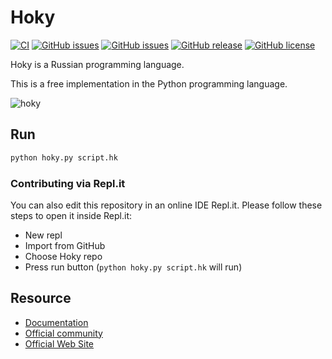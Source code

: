 # Hoky

[![CI](https://github.com/grostbite/Hoky/actions/workflows/ci.yml/badge.svg)](https://github.com/grostbite/Hoky/actions/workflows/ci.yml) [![GitHub issues](https://img.shields.io/github/issues/grostbite/Hoky.svg)](https://github.com/grostbite/Hoky/issues) [![GitHub issues](https://img.shields.io/github/issues-closed/grostbite/Hoky.svg)](https://github.com/grostbite/Hoky/issues?q=is%3Aissue+is%3Aclosed) [![GitHub release](https://img.shields.io/github/release/grostbite/Hoky.svg)](https://GitHub.com/grostbite/Hoky/releases/) [![GitHub license](https://img.shields.io/github/license/grostbite/Hoky.svg)](https://github.com/grostbite/Hoky/blob/master/LICENSE)

Hoky is a Russian programming language.

This is a free implementation in the Python programming language.

![hoky](https://sun9-43.userapi.com/impf/E6o2tf5TadOr7hPxmx21pPGjlwt1BI1h2vpk-Q/VwDR7OIox3c.jpg?size=1634x444&quality=96&proxy=1&sign=42c8c38c22aeccc49a44839294d5e8a8&type=album)

## Run

```bash
python hoky.py script.hk
```

### Contributing via Repl.it

You can also edit this repository in an online IDE Repl.it. Please follow these steps to open it inside Repl.it:

- New repl
- Import from GitHub
- Choose Hoky repo
- Press run button (`python hoky.py script.hk` will run)

## Resource

- [Documentation](https://github.com/grostbite/Hoky/blob/main/docs.md)
- [Official community](https://vk.com/hokylang)
- [Official Web Site](http://hokylang.ru)
